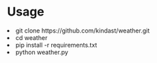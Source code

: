 # Usage
 <li>git clone https://github.com/kindast/weather.git
 <li>cd weather
 <li>pip install -r requirements.txt
 <li>python weather.py
